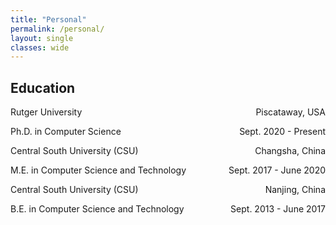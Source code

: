 ```yaml
---
title: "Personal"
permalink: /personal/
layout: single
classes: wide
---
```


## Education	
<p style="text-align:left;">Rutger University<span style="float:right;">Piscataway, USA</span></p>
<p style="text-align:left;">Ph.D. in Computer Science<span style="float:right;">Sept. 2020 - Present</span></p>

<p style="text-align:left;">Central South University (CSU)<span style="float:right;">Changsha, China</span></p>
<p style="text-align:left;">M.E. in Computer Science and Technology <span style="float:right;">Sept. 2017 - June 2020</span></p>

<p style="text-align:left;">Central South University (CSU)<span style="float:right;">Nanjing, China</span></p>
<p style="text-align:left;">B.E. in Computer Science and Technology <span style="float:right;">Sept. 2013 - June 2017</span></p>

